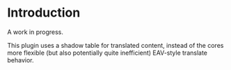# Introduction

A work in progress.

This plugin uses a shadow table for translated content, instead of the cores more flexible (but
also potentially quite inefficient) EAV-style translate behavior.
